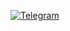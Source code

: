 [![Telegram](https://img.shields.io/badge/-Telegram-2CA5E0?style=flat&logo=telegram&logoColor=white)](https://t.me/MahmudovAsim)
  
